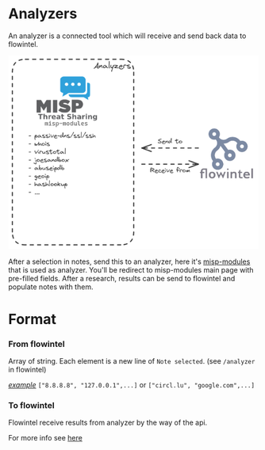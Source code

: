 # Analyzers

An analyzer is a connected tool which will receive and send back data to flowintel.

![](../images/flowintel_analyzers.png)

After a selection in notes, send this to an analyzer, here it's [misp-modules](https://github.com/MISP/misp-modules) that is used as analyzer. You'll be redirect to misp-modules main page with pre-filled fields. After a research, results can be send to flowintel and populate notes with them.

# Format

### From flowintel

Array of string. Each element is a new line of `Note selected`. (see `/analyzer` in flowintel)

*<u>example</u>* `["8.8.8.8", "127.0.0.1",...]` or `["circl.lu", "google.com",...]`

### To flowintel

Flowintel receive results from analyzer by the way of the api.

For more info see [here](docs/api.md#analyzer)
